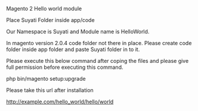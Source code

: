 Magento 2 Hello world module

Place Suyati Folder inside app/code

Our Namespace is Suyati and Module name is HelloWorld.

In magento version 2.0.4 code folder not there in place. Please create code folder inside app folder and paste Suyati folder in to it.

Please execute this below command after coping the files and please give full permission before executing this command.

php bin/magento setup:upgrade

Please take this url after installation

http://example.com/hello_world/hello/world